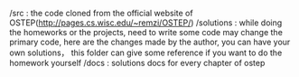 /src : the code cloned from the official website of OSTEP(http://pages.cs.wisc.edu/~remzi/OSTEP/)
/solutions : while doing the homeworks or the projects, need to write some code may change the primary code, here are the changes made by the author, you can have your own solutions， this folder can give some reference if you want to do the homework yourself
/docs : solutions docs for every chapter of ostep
